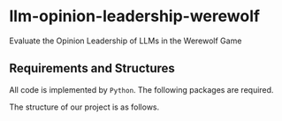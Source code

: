 # llm-opinion-leadership-werewolf
 Evaluate the Opinion Leadership of LLMs in the Werewolf Game

## Requirements and Structures
All code is implemented by ```Python```. The following packages are required.


The structure of our project is as follows.

